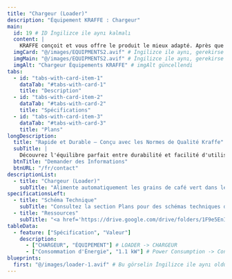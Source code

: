 ```yaml
---
title: "Chargeur (Loader)"
description: "Équipement KRAFFE : Chargeur"
main:
  id: 19 # ID İngilizce ile aynı kalmalı
  content: |
    KRAFFE conçoit et vous offre le produit le mieux adapté. Après que vous commenciez à utiliser les produits, KRAFFE vous offre un support client en ligne 7j/7 24h/24.
  imgCard: "@/images/EQUIPMENTS2.avif" # İngilizce ile aynı, gerekirse değiştirin
  imgMain: "@/images/EQUIPMENTS2.avif" # İngilizce ile aynı, gerekirse değiştirin
  imgAlt: "Chargeur Équipements KRAFFE" # imgAlt güncellendi
tabs:
  - id: "tabs-with-card-item-1"
    dataTab: "#tabs-with-card-1"
    title: "Description"
  - id: "tabs-with-card-item-2"
    dataTab: "#tabs-with-card-2"
    title: "Spécifications"
  - id: "tabs-with-card-item-3"
    dataTab: "#tabs-with-card-3"
    title: "Plans"
longDescription:
  title: "Rapide et Durable – Conçu avec les Normes de Qualité Kraffe"
  subTitle: |
    Découvrez l'équilibre parfait entre durabilité et facilité d'utilisation, vous permettant de créer des expériences café extraordinaires avec confiance et précision. Découvrez le Chargeur parmi les équipements de KRAFFE ROASTERS.
  btnTitle: "Demander des Informations"
  btnURL: "/fr/contact"
descriptionList:
  - title: "Chargeur (Loader)"
    subTitle: "Alimente automatiquement les grains de café vert dans le torréfacteur, garantissant des tailles de lot constantes et réduisant le travail manuel."
specificationsLeft:
  - title: "Schéma Technique"
    subTitle: "Consultez la section Plans pour des schémas techniques détaillés."
  - title: "Ressources"
    subTitle: "<a href='https://drive.google.com/drive/folders/1F9e5EnI17jGkLRrw7HO03CCXrCJqcPnb' target='_blank' rel='noopener noreferrer' class='text-orange-500 hover:text-orange-600 dark:text-orange-400 dark:hover:text-orange-300 hover:underline'>Télécharger les Manuels Utilisateur et Catalogues</a>"
tableData:
  - feature: ["Spécification", "Valeur"]
    description:
      - ["CHARGEUR", "ÉQUIPEMENT"] # LOADER -> CHARGEUR
      - ["Consommation d'Énergie", "1.1 kW"] # Power Consumption -> Consommation d'Énergie
blueprints:
  first: "@/images/loader-1.avif" # Bu görselin İngilizce ile aynı olduğunu varsayıyorum
---
```

